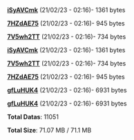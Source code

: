 [**iSyAVCmk**](/data/iSyAVCmk.txt) (21/02/23 - 02:16)- 1361 bytes

[**7HZdAE75**](/data/7HZdAE75.txt) (21/02/23 - 02:16)- 945 bytes

[**7V5wh2TT**](/data/7V5wh2TT.txt) (21/02/23 - 02:16)- 734 bytes

[**iSyAVCmk**](/data/iSyAVCmk.txt) (21/02/23 - 02:16)- 1361 bytes

[**7V5wh2TT**](/data/7V5wh2TT.txt) (21/02/23 - 02:16)- 734 bytes

[**7HZdAE75**](/data/7HZdAE75.txt) (21/02/23 - 02:16)- 945 bytes

[**gfLuHUK4**](/data/gfLuHUK4.txt) (21/02/23 - 02:16)- 6931 bytes

[**gfLuHUK4**](/data/gfLuHUK4.txt) (21/02/23 - 02:16)- 6931 bytes

**Total Datas**: 11051

**Total Size**: 71.07 MB / 71.1 MB